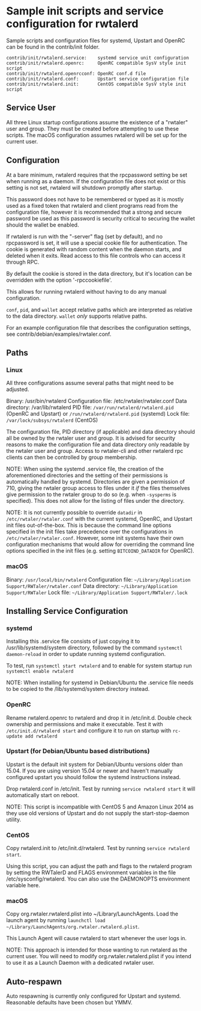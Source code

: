 Sample init scripts and service configuration for rwtalerd
==========================================================

Sample scripts and configuration files for systemd, Upstart and OpenRC
can be found in the contrib/init folder.

    contrib/init/rwtalerd.service:    systemd service unit configuration
    contrib/init/rwtalerd.openrc:     OpenRC compatible SysV style init script
    contrib/init/rwtalerd.openrcconf: OpenRC conf.d file
    contrib/init/rwtalerd.conf:       Upstart service configuration file
    contrib/init/rwtalerd.init:       CentOS compatible SysV style init script

Service User
---------------------------------

All three Linux startup configurations assume the existence of a "rwtaler" user
and group.  They must be created before attempting to use these scripts.
The macOS configuration assumes rwtalerd will be set up for the current user.

Configuration
---------------------------------

At a bare minimum, rwtalerd requires that the rpcpassword setting be set
when running as a daemon.  If the configuration file does not exist or this
setting is not set, rwtalerd will shutdown promptly after startup.

This password does not have to be remembered or typed as it is mostly used
as a fixed token that rwtalerd and client programs read from the configuration
file, however it is recommended that a strong and secure password be used
as this password is security critical to securing the wallet should the
wallet be enabled.

If rwtalerd is run with the "-server" flag (set by default), and no rpcpassword is set,
it will use a special cookie file for authentication. The cookie is generated with random
content when the daemon starts, and deleted when it exits. Read access to this file
controls who can access it through RPC.

By default the cookie is stored in the data directory, but it's location can be overridden
with the option '-rpccookiefile'.

This allows for running rwtalerd without having to do any manual configuration.

`conf`, `pid`, and `wallet` accept relative paths which are interpreted as
relative to the data directory. `wallet` *only* supports relative paths.

For an example configuration file that describes the configuration settings,
see contrib/debian/examples/rwtaler.conf.

Paths
---------------------------------

### Linux

All three configurations assume several paths that might need to be adjusted.

Binary:              /usr/bin/rwtalerd
Configuration file:  /etc/rwtaler/rwtaler.conf
Data directory:      /var/lib/rwtalerd
PID file:            `/var/run/rwtalerd/rwtalerd.pid` (OpenRC and Upstart) or `/run/rwtalerd/rwtalerd.pid` (systemd)
Lock file:           `/var/lock/subsys/rwtalerd` (CentOS)

The configuration file, PID directory (if applicable) and data directory
should all be owned by the rwtaler user and group.  It is advised for security
reasons to make the configuration file and data directory only readable by the
rwtaler user and group.  Access to rwtaler-cli and other rwtalerd rpc clients
can then be controlled by group membership.

NOTE: When using the systemd .service file, the creation of the aforementioned
directories and the setting of their permissions is automatically handled by
systemd. Directories are given a permission of 710, giving the rwtaler group
access to files under it _if_ the files themselves give permission to the
rwtaler group to do so (e.g. when `-sysperms` is specified). This does not allow
for the listing of files under the directory.

NOTE: It is not currently possible to override `datadir` in
`/etc/rwtaler/rwtaler.conf` with the current systemd, OpenRC, and Upstart init
files out-of-the-box. This is because the command line options specified in the
init files take precedence over the configurations in
`/etc/rwtaler/rwtaler.conf`. However, some init systems have their own
configuration mechanisms that would allow for overriding the command line
options specified in the init files (e.g. setting `BITCOIND_DATADIR` for
OpenRC).

### macOS

Binary:              `/usr/local/bin/rwtalerd`
Configuration file:  `~/Library/Application Support/RWTaler/rwtaler.conf`
Data directory:      `~/Library/Application Support/RWTaler`
Lock file:           `~/Library/Application Support/RWTaler/.lock`

Installing Service Configuration
-----------------------------------

### systemd

Installing this .service file consists of just copying it to
/usr/lib/systemd/system directory, followed by the command
`systemctl daemon-reload` in order to update running systemd configuration.

To test, run `systemctl start rwtalerd` and to enable for system startup run
`systemctl enable rwtalerd`

NOTE: When installing for systemd in Debian/Ubuntu the .service file needs to be copied to the /lib/systemd/system directory instead.

### OpenRC

Rename rwtalerd.openrc to rwtalerd and drop it in /etc/init.d.  Double
check ownership and permissions and make it executable.  Test it with
`/etc/init.d/rwtalerd start` and configure it to run on startup with
`rc-update add rwtalerd`

### Upstart (for Debian/Ubuntu based distributions)

Upstart is the default init system for Debian/Ubuntu versions older than 15.04. If you are using version 15.04 or newer and haven't manually configured upstart you should follow the systemd instructions instead.

Drop rwtalerd.conf in /etc/init.  Test by running `service rwtalerd start`
it will automatically start on reboot.

NOTE: This script is incompatible with CentOS 5 and Amazon Linux 2014 as they
use old versions of Upstart and do not supply the start-stop-daemon utility.

### CentOS

Copy rwtalerd.init to /etc/init.d/rwtalerd. Test by running `service rwtalerd start`.

Using this script, you can adjust the path and flags to the rwtalerd program by
setting the RWTalerD and FLAGS environment variables in the file
/etc/sysconfig/rwtalerd. You can also use the DAEMONOPTS environment variable here.

### macOS

Copy org.rwtaler.rwtalerd.plist into ~/Library/LaunchAgents. Load the launch agent by
running `launchctl load ~/Library/LaunchAgents/org.rwtaler.rwtalerd.plist`.

This Launch Agent will cause rwtalerd to start whenever the user logs in.

NOTE: This approach is intended for those wanting to run rwtalerd as the current user.
You will need to modify org.rwtaler.rwtalerd.plist if you intend to use it as a
Launch Daemon with a dedicated rwtaler user.

Auto-respawn
-----------------------------------

Auto respawning is currently only configured for Upstart and systemd.
Reasonable defaults have been chosen but YMMV.
